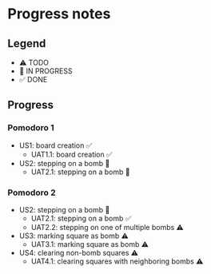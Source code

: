 # Progress notes

## Legend

- ⚠ TODO
- 🚧 IN PROGRESS
- ✅ DONE

## Progress

### Pomodoro 1

- US1: board creation ✅
  - UAT1.1: board creation ✅
- US2: stepping on a bomb 🚧
  - UAT2.1: stepping on a bomb 🚧

### Pomodoro 2

- US2: stepping on a bomb 🚧
  - UAT2.1: stepping on a bomb ✅
  - UAT2.2: stepping on one of multiple bombs ⚠
- US3: marking square as bomb ⚠
  - UAT3.1: marking square as bomb ⚠
- US4: clearing non-bomb squares ⚠
  - UAT4.1: clearing squares with neighboring bombs ⚠
